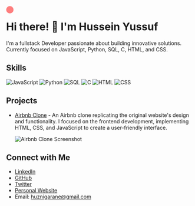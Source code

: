 <style>
  /* Define custom cursor styles */
  .custom-cursor {
    position: absolute;
    width: 20px;
    height: 20px;
    border-radius: 50%;
    background-color: rgba(255, 0, 0, 0.5); /* Initial color */
    pointer-events: none; /* Ensure cursor doesn't interfere with links */
    transition: background-color 0.3s ease; /* Smooth color transition */
    z-index: 9999; /* Ensure cursor stays on top */
  }

  /* Add animation to custom cursor */
  @keyframes changeColor {
    0% {
      background-color: rgba(255, 0, 0, 0.5);
    }
    50% {
      background-color: rgba(0, 255, 0, 0.5);
    }
    100% {
      background-color: rgba(0, 0, 255, 0.5);
    }
  }

  /* Apply animation to custom cursor */
  .custom-cursor.animated {
    animation: changeColor 2s infinite; /* Change color every 2 seconds */
  }
</style>

<script>
  // Add JavaScript to track cursor movement
  document.addEventListener('mousemove', function(e) {
    // Get cursor position
    const x = e.pageX;
    const y = e.pageY;
    
    // Update custom cursor position
    const cursor = document.querySelector('.custom-cursor');
    cursor.style.left = x + 'px';
    cursor.style.top = y + 'px';
  });
</script>

<!-- Add custom cursor element -->
<div class="custom-cursor"></div>





# Hi there! 👋 I'm Hussein Yussuf

I'm a fullstack Developer passionate about building innovative solutions. Currently focused on JavaScript, Python, SQL, C, HTML, and CSS.

## Skills

![JavaScript](https://img.shields.io/badge/-JavaScript-yellow?logo=javascript&logoColor=white)
![Python](https://img.shields.io/badge/-Python-blue?logo=python&logoColor=white)
![SQL](https://img.shields.io/badge/-SQL-orange?logo=sql&logoColor=white)
![C](https://img.shields.io/badge/-C-blue?logo=c&logoColor=white)
![HTML](https://img.shields.io/badge/-HTML-red?logo=html5&logoColor=white)
![CSS](https://img.shields.io/badge/-CSS-blueviolet?logo=css3&logoColor=white)


## Projects

- [Airbnb Clone](link) - An Airbnb clone replicating the original website's design and functionality. I focused on the frontend development, implementing HTML, CSS, and JavaScript to create a user-friendly interface.

  ![Airbnb Clone Screenshot](screenshot_link)



## Connect with Me

- [LinkedIn](https://www.linkedin.com/in/hussein-garane-06967b26b/)
- [GitHub](https://github.com/GaraneHuzni)
- [Twitter](https://twitter.com/GaraneHuzni)
- [Personal Website]()
- Email: huznigarane@gmail.com
